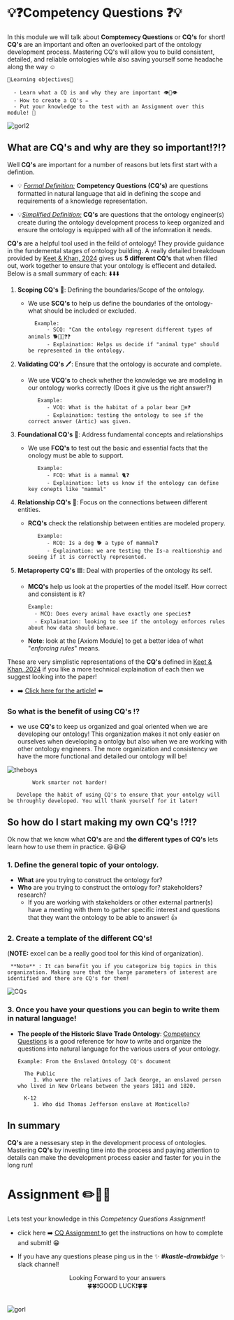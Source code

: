 # 💡❓Competency Questions ❓💡

In this module we will talk about **Comptemecy Questions** or **CQ's** for short! **CQ's** are an important and often an overlooked part of the ontology development process. Mastering CQ's will allow you to build consistent, detailed, and reliable ontologies while also saving yourself some headache along the way ☺️

```
🚨Learning objectives🚨

  - Learn what a CQ is and why they are important 👁️👄👁️
  - How to create a CQ's ✏️
  - Put your knowledge to the test with an Assignment over this module! 🧠 

```
![gorl2](/pngs/AlexisE.png)


## What are **CQ's** and why are they so important⁉️⁉️

Well **CQ's** are important for a number of reasons  but lets first start with a defintion. 

- 💡 <ins>*Formal Definition:*</ins> **Competency Questions (CQ's)** are questions formatted in natural language that aid in defining the scope and requirements of a knowledge representation. 

- 💡<ins>*Simplified Definition:*</ins> **CQ's** are questions that the ontology engineer(s) create during the ontology development process to keep organized and ensure the ontology is equipped with all of the infomration it needs. 

****CQ's**** are a helpful tool used in the feild of ontology! They provide guidance in the fundemental stages of ontology building. A really detailed breakdown provided by [Keet & Khan, 2024](http://arxiv.org/pdf/2412.13688) gives us **5 different CQ's** that when filled out, work together to ensure that your ontology is effiecent and detailed. Below is a small summary of each: ⬇️⬇️⬇️

1. **Scoping **CQ's**** 🔬: Defining the boundaries/Scope of the ontology. 
    
    - We use **SCQ's** to help us define the boundaries of the ontology- what should be included or excluded. 

            Example: 
                - SCQ: "Can the ontology represent different types of animals 🐕🐂🐖❓❓
                - Explaination: Helps us decide if "animal type" should be represented in the ontology. 


2. **Validating **CQ's**** 🖊️: Ensure that the ontology is accurate and complete.
    - We use **VCQ's** to check whether the knowledge we are modeling in our ontology works correctly (Does it give us the right answer?)

             Example: 
                - VCQ: What is the habitat of a polar bear 🐻‍❄️❓
                - Explaination: testing the ontology to see if the correct answer (Artic) was given. 

3. **Foundational CQ's** 🧱: Address fundamental concepts and relationships 
    - We use **FCQ's** to test out the basic and essential facts that the onology must be able to support. 

             Example:
                - FCQ: What is a mammal 🐈❓
                - Explaination: lets us know if the ontology can define key conepts like "mammal" 

4. **Relationship CQ's** 👫: Focus on the connections between different entities.
    - **RCQ's** check the relationship between entities are modeled propery. 

             Example:
                - RCQ: Is a dog 🐕 a type of mammal❓ 
                - Explaination: we are testing the Is-a realtionship and seeing if it is correctly represented. 


5. **Metaproperty CQ's** 🟦: Deal with properties of the ontology its self. 


    - **MCQ's** help us look at the properties of the model itself. How correct and consistent is it? 

          Example: 
            - MCQ: Does every animal have exactly one species❓ 
            - Explaination: looking to see if the ontology enforces rules about how data should behave. 

   - **Note**: look at the [Axiom Module] to get a better idea of what "*enforcing rules*" means. 

These are very simplistic representations of the **CQ's** defined in [Keet & Khan, 2024](http://arxiv.org/pdf/2412.13688) if you like a more technical explaination of each then we suggest looking into the paper! 

   - ➡️ [Click here for the article!](http://arxiv.org/pdf/2412.13688) ⬅️

### So what is the benefit of using **CQ's** ⁉️
 
 - we use **CQ's** to keep us organized and goal oriented when we are developing our ontology! This organization makes it not only easier on ourselves when developing a ontolgy but also when we are working with other ontology engineers. The more organization and consistency we have the more functional and detailed our ontology will be!


![theboys](/pngs/theboys.png)

            Work smarter not harder! 

       Develope the habit of using CQ's to ensure that your ontolgy will be throughly developed. You will thank yourself for it later! 


## So how do I start making my own **CQ's** ⁉️⁉️
Ok now that we know what **CQ's** are and **the different types of** **CQ's** lets learn how to use them in practice. 😃😃😃

### 1. Define the general topic of your ontology. 
 - **What** are you trying to construct the ontology for? 
- **Who** are you trying to construct the ontology for? stakeholders? research? 
     - If you are working with stakeholders or other external partner(s) have a meeting with them to gather specific interest and questions that they want the ontology to be able to answer! 👍

### 2. Create a template of the different **CQ's**!

(**NOTE:** excel can be a really good tool for this kind of organization).

     **Note** : It can benefit you if you categorize big topics in this organization. Making sure that the large parameters of interest are identified and there are CQ's for them! 

   ![CQs](/pngs/CQ-HOW-TO.png)

### 3. Once you have your questions you can begin to write them in natural language! 

 - **The people of the Historic Slave Trade Ontology**: [Competency Questions](https://docs.enslaved.org/competencyQuestions/v2/enslavedcompetencyquestions-v2.pdf) is a good reference for how to write and organize the questions into natural language for the various users of your ontology.  

       Example: From the Enslaved Ontology CQ's document

         The Public
            1. Who were the relatives of Jack George, an enslaved person who lived in New Orleans between the years 1811 and 1820.

         K-12
            1. Who did Thomas Jefferson enslave at Monticello?

## In summary

**CQ's** are a nessesary step in the development process of ontologies. Mastering **CQ's**  by investing time into the process and paying attention to details can make the development process easier and faster for you in the long run!


# Assignment ✏️🧠💡
 Lets test your knowledge in this *Competency Questions Assignment*! 
 
 - click here ➡️ <ins>[CQ Assignment](/knowledge-graphs/02-modeling-fundamentals/Supplementary-material/Assignments/CQ-Assignment.md) </ins>  to get the instructions on how to complete and submit! 😁 

 - If you have any questions please ping us in the ✨ ***#kastle-drawbidge*** ✨ slack channel! 


<center>Looking Forward to your answers </center>
<center>🍀🍀❗GOOD LUCK❗🍀🍀</center> <br> 


![gorl](/pngs/andrea.png)




